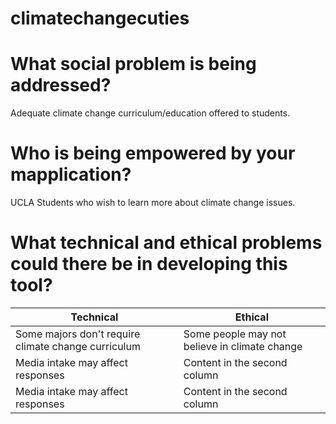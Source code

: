 # climatechangecuties
# What social problem is being addressed?
Adequate climate change curriculum/education offered to students.
# Who is being empowered by your mapplication?
UCLA Students who wish to learn more about climate change issues.
# What technical and ethical problems could there be in developing this tool?
Technical | Ethical
------------ | -------------
Some majors don't require climate change curriculum| Some people may not believe in climate change
Media intake may affect responses | Content in the second column
Media intake may affect responses | Content in the second column
